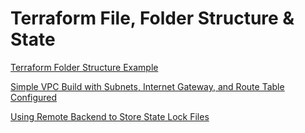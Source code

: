 # Terraform File, Folder Structure & State

[Terraform Folder Structure Example](/terraform-new-folder/)

[Simple VPC Build with Subnets, Internet Gateway, and Route Table Configured](/terraform-new-folder/main.tf)

[Using Remote Backend to Store State Lock Files](/terraform-new-folder/state.tf)

